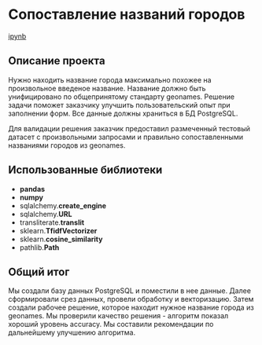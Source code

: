 # Сопоставление названий городов
[ipynb](https://github.com/tkachuk45/geonames/blob/main/geonames_project.ipynb)

## Описание проекта
Нужно находить название города максимально похожее на произвольное введеное название. Название должно быть унифицировано по общепринятому стандарту geonames. Решение задачи поможет заказчику улучшить пользовательский опыт при заполнении форм. Все данные должны храниться в БД PostgreSQL.

Для валидации решения заказчик предоставил размеченный тестовый датасет с произвольными запросами и правильно сопоставленными названиями городов из geonames.

## Использованные библиотеки
- **pandas**
- **numpy**
- sqlalchemy.**create_engine**
- sqlalchemy.**URL**
- transliterate.**translit**
- sklearn.**TfidfVectorizer**
- sklearn.**cosine_similarity**
- pathlib.**Path**


## Общий итог
Мы создали базу данных PostgreSQL и поместили в нее данные. Далее сформировали срез данных, провели обработку и векторизацию. Затем создали рабочее решение, которое находит нужное название города из geonames. Мы проверили качество решения - алгоритм показал хороший уровень accuracy. Мы составили рекомендации по дальнейшему улучшению алгоритма.

